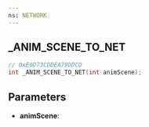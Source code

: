```yaml
---
ns: NETWORK
---
```

## _ANIM_SCENE_TO_NET

```c
// 0xE0D73CDDEA79DDCD
int _ANIM_SCENE_TO_NET(int animScene);
```

## Parameters
* **animScene**:
